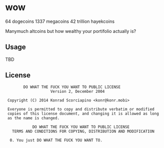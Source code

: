 # wow

64 dogecoins
1337 megacoins
42 trillion hayekcoins

Manymuch altcoins but how wealthy your portifolio actually is?


## Usage

TBD

## License
            DO WHAT THE FUCK YOU WANT TO PUBLIC LICENSE 
                        Version 2, December 2004 
    
     Copyright (C) 2014 Konrad Scorciapino <konr@konr.mobi>
    
     Everyone is permitted to copy and distribute verbatim or modified 
     copies of this license document, and changing it is allowed as long 
     as the name is changed. 
    
                DO WHAT THE FUCK YOU WANT TO PUBLIC LICENSE 
       TERMS AND CONDITIONS FOR COPYING, DISTRIBUTION AND MODIFICATION 
    
      0. You just DO WHAT THE FUCK YOU WANT TO.